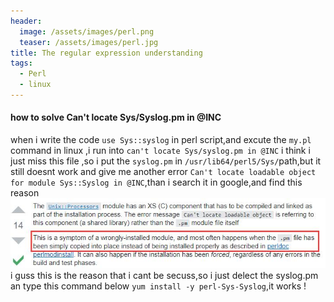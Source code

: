 ```yaml
---
header:
  image: /assets/images/perl.png
  teaser: /assets/images/perl.jpg
title: The regular expression understanding 
tags:
  - Perl
  - linux
---
```


#### how to solve Can't locate Sys/Syslog.pm in @INC
when i write the code `use Sys::syslog` in perl script,and excute the `my.pl` command in linux ,i run into `can't locate Sys/syslog.pm in @INC` i think i just miss this file ,so i put the `syslog.pm` in `/usr/lib64/perl5/Sys/`path,but it still doesnt work and give me another error `Can't locate loadable object for module Sys::Syslog in @INC`,than i search it in google,and find this reason
![perl_locate_object](/assets/images/perl_locate_object.jpg)
i guss this is the reason that i cant be secuss,so i just delect the syslog.pm an type this command below
`yum install -y perl-Sys-Syslog`,it works !